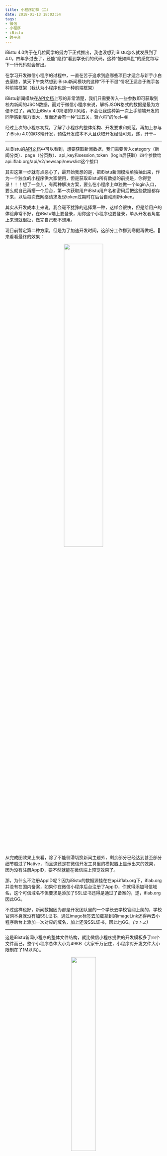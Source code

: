 ```yaml
---
title: 小程序初探（二）
date: 2018-01-13 18:03:54
tags:
- 微信
- 小程序
- iBistu
- 跨平台
---
```

iBistu 4.0终于在几位同学的努力下正式推出，我也没想到iBistu怎么就发展到了4.0，四年多过去了，还能“隐约”看到学长们的代码，这种“恍如隔世”的感觉每写下一行代码就会冒出。

在学习开发微信小程序的过程中，一直在苦于追求到底哪些项目才适合与新手小白去磨练，某天下午突然想到iBistu新闻模块的这种“不干不湿”情况正适合于练手各种前端框架（我认为小程序也是一种前端框架）

iBistu新闻模块在[API文档](https://github.com/ifLab/iBistu-API)上写的非常清楚，我们只需要传入一些参数即可获取到校内新闻的JSON数据，而对于微信小程序来说，解析JSON格式的数据是最为方便不过了。再加上iBistu 4.0简洁的UI风格，不会让我这种第一次上手前端开发的同学感到阻力很大，反而还会有一种“过五关，斩六将”的feel~😝

经过上次的小程序初探，了解了小程序的整体架构、开发要求和规范，再加上参与了iBistu 4.0的iOS端开发，预估开发成本不大且获取开发经验可观，遂，开干~

---

从iBistu的[API文档](https://github.com/ifLab/iBistu-API)中可以看到，想要获取新闻数据，我们需要传入category（新闻分类）、page（分页数）、api_key和session_token（login后获取）四个参数给api.iflab.org/api/v2/newsapi/newslist这个接口

其实这第一步就有点恶心了，最开始我想的是，把iBistu新闻模块单独抽出来，作为一个独立的小程序供大家使用，但是获取iBistu所有数据的前提是，你得登录！！！想了一会儿，有两种解决方案，要么在小程序上单独做一个login入口，要么就自己再搭一个后台，第一次获取用户iBistu用户名和密码后把这些数据都存下来，以后每次做网络请求发现token过期时在后台自动刷新token。

其实从开发成本上来说，我会毫不犹豫的选择第一种，这样会很快，但是给用户的体验非常不好，在iBistu端上要登录，用你这个小程序也要登录，单从开发者角度上来想就很扯，做完自己都不想用。

现目前暂定第二种方案，但是为了加速开发时间，这部分工作挪到寒假再做吧。🙂来看看最终的效果：
  <div align="center">    
  <img src="http://7xszq8.com1.z0.glb.clouddn.com/%E4%BA%8C%E6%8E%A2%E5%B0%8F%E7%A8%8B%E5%BA%8F1.gif" width = "50%" height = "50%" align=center />
  </div>

从完成图效果上来看，除了不能侧滑切换新闻主题外，剩余部分已经达到甚至部分细节超过了Native，而且这还是在微信开发工具里的模拟器上显示出来的效果，因为没有注册AppID，要不然就能在微信端上预览效果了。

那，为什么不注册AppID呢？因为iBistu的数据源挂在在api.iflab.org下，iflab.org并没有在国内备案，如果你在微信小程序后台注册了AppID，你就得添加可信域名，这个可信域名不但要求是添加了SSL证书还得是通过了备案的，遂，iflab.org因此GG。

不过这样也好，新闻数据因为都是开发团队里的一个学长去学校官网上爬的，学校官网本身就没有加SSL证书，通过image标签去加载拿到的imageLink还得再去小程序后台上添加一次对应的域名，加上还没SSL证书，因此也GG。_(:зゝ∠)_

---

这是iBistu新闻小程序的整体文件结构，就比微信小程序提供的开发模板多了四个文件而已，整个小程序总体大小为49KB（大家千万记住，小程序对开发文件大小限制在了1M以内）。

  <div align="center">    
  <img src="http://7xszq8.com1.z0.glb.clouddn.com/%E4%BA%8C%E6%8E%A2%E5%B0%8F%E7%A8%8B%E5%BA%8F2.png" width = "40%" height = "40%" align=center />
  </div>

  index是新闻列表页，content为列表item内容页，我们首先来拆分列表页，红色为cell中的单个标签，蓝色为一个cell

  <div align="center">    
  <img src="http://7xszq8.com1.z0.glb.clouddn.com/%E4%BA%8C%E6%8E%A2%E5%B0%8F%E7%A8%8B%E5%BA%8F3.png" width = "50%" height = "50%" align=center />
  </div>

iBistu在iOS端上采取了新建两个xib来完成两种不同样式的加载只有title和什么都有的cell，但在小程序中，我们只需要一个样式就足够了，因为新闻的整体listView和每条新闻cell都采用了flex弹性布局，如果布局中的元素hidden了能够自动“弹”回去，因此，我们的index.wxml可以这么来写cell，

```xml
<view class='contentView'>
  <view>
    <view class='cell'>
      <text class='cellTitle'>标题</text>
      <image class='cellImage' src='#图片' />
      <text class='cellContent'>内容</text>
    </view>
  </view>
</view>
```

关于顶部的tab导航栏，实际上是一个水平滚动的scroll-view（小程序也提供了跟UIScrollView一样的scroll-view喔~），关于它的元素布局我们可以在index.wxml中这么写，
```xml
<scroll-view class='titleHeadView' scroll-x='true'>
  <view class='singleHeadView'>
    <text class='titleHeadText'>tab的内容</text>
    <view class='titleHeadBottomLineView'></view>
  </view>
</scroll-view>
```
这样，我们就拿到了一个搭好初步框架的新闻主体，接下来，我们去美化它。在index.wxss中可以这么写，
```css
.contentView {
  margin-top: 30px;
}

.cell {
  display: flex;
  flex-direction: column;
  margin-top: 10px;
  border-top: 10px solid #efeff3;
}

.cellTitle {
  padding: 10px;
  font-weight: bold;
  font-size: 17px;
}

.cellImage {
  width: 100%;
  height: 200px;
}

.cellContent {
  /* padding对换行布局有冲突只能用这种傻傻的方式去写了 */
  margin-left: 10px;
  margin-top: 10px;
  margin-right: 10px;
  display: -webkit-box;
  font-size: 28rpx;
  line-height: 40rpx;
  word-break: break-all;
  -webkit-box-orient: vertical;
  -webkit-line-clamp: 2;
  overflow: hidden;
  text-overflow: ellipsis;
}

.titleHeadView {
  white-space: nowrap;
  position: fixed;
  background-color: #FFF;
  top: 0;
}

.singleHeadView {
  display: flex;
  flex-direction: column;
  display: inline-block;
  margin-left: 5px;
  margin-right: 5px;
}

.titleHeadText {
  font-size: 14px;
}

.titleHeadBottomLineView {
  height: 2px;
  width: 100%;
  background-color: #000;
}

```

当然，wxss的样式定义是像素级copyiBistu的，如果大家觉得不好看的话，自行修改吧。现在，我们就已经把View层的东西都整理好了，接下来要做的事情就是去做网络请求拉到数据，再填充到View层中来即可。

---

首先来看顶部的scroll-view的数据填充，从API文档中可以看到，要求我们传入分类，而不是从一个接口取得所有新闻分类的信息，也就是说，新闻的分类信息我们要本地写死，
```js
data: {
    // 新闻列表数据
    resData: [],
    titleData_en: ['zhxw', 'tpxw', 'rcpy', 'jxky', 'whhd', 'xyrw', 'jlhz', 'shfw', 'mtgz'],
    titleData_cn: ['综合新闻', '图片新闻', '人才培养', '教学科研', '文化活动', '校园人物', '交流合作', '社会服务', '媒体关注'],
    // 标记ScrollView每个item的底部lineView是否显示
    titleIsHiddens: [false, true, true, true, true, true, true, true, true, true, true],
    // 记录当前点击的ScrollView.item的下标
    titleIndex: 0,
  },
```

正式开始进行网络请求工作之前，我们还差一个也是最重要的参数未知，session_token，这个参数是用户登录后返回的字段，24小时之内未带上这个token进行请求，则失效。emmm，我的做法就是先去运行一个iBistu的Xcode工程，拿到token后再粘回来，先这么简单粗暴的做着。

对api.iflab.org/api/v2/newsapi/newslist这个接口请求数据，需要附带四个参数，拼接完的wx.request如下，
```js
// 在onLoad中写下这个函数
  wx.request({
    url: 'https://api.iflab.org/api/v2/newsapi/newslist',
    method: 'GET',
    data: {
      // 综合新闻
      category: 'zhxw',
      // 首页
      page: 0,
      api_key: getApp().globalData.api_key,
      session_token: getApp().globalData.session_token
    },
    success: function (res) {
      // 打印出请求回来的数据
      console.log(res)
    }, fail: function (res) {
    }, complete: function () {
    }
  })
```

因为有几个地方需要用到api_key和token，因此我们可以把它丢入到app.js中，然后再通过使用跟上文一样的getApp().globalData即可取到全局数据（可以说跟pch文件和NSUserDefault非常类似了。）
```js
  globalData: {
    userInfo: null,
    session_token: 'eyJ0eXAiOiJKV1QiLCJhbGciOiJIUzI1NiJ9.eyJzdWIiOiIzYTE4OWM0NDZhOWNlMzQ0M2NjMDQ1YmQyZTM4ZDA4YyIsImlzcyI6Imh0dHBzOi8vYXBpLmlmbGFiLm9yZy9hcGkvdjIvdXNlci9zZXNzaW9uIiwiaWF0IjoxNTE1NzcwNzczLCJleHAiOjE1MTU4NTcxNzMsIm5iZiI6MTUxNTc3MDc3MywianRpIjoiZUFLZ3FkVXZUQk8xOXdldiIsInVzZXJfaWQiOjQyLCJmb3JldmVyIjpmYWxzZX0.EuW_8rxXPv-EuB1oKe9OQMMuGrEQTFuDC5QGebqP3J4',
    api_key: '3528bd808dde403b83b456e986ce1632d513f7a06c19f5a582058be87be0d8c2'
  }
```

此时，我们运行小程序，即可看到在控制台看到请求回来的信息。现在要把信息都展示到view上，我们需要在wxml中用到wx:for和wx:if这两个东西，补充完后的wx:request如下，

```js
  wx.request({
    url: 'https://api.iflab.org/api/v2/newsapi/newslist',
    method: 'GET',
    data: {
      category: 'zhxw',
      page: 0,
      api_key: getApp().globalData.api_key,
      session_token: getApp().globalData.session_token
    },
    success: function (res) {
        wx.hideLoading()

        that.setData({
          resData: res.data
        })
        console.log(res)
    }, fail: function (res) {
    }, complete: function () {
    }
  })
```

补充完的index.wxml如下，
```xml
<scroll-view class='titleHeadView' scroll-x='true'>
  <view class='singleHeadView' wx:for='{{ titleData_cn }}' catchtap='titleHeadViewTapClick' id='{{ index }}'>
    <text class='titleHeadText'>{{ item }}</text>
    <view class='titleHeadBottomLineView' hidden='{{ index==titleIndex?false:true }}'></view>
  </view>
</scroll-view>

<view class='contentView'>
<!-- catchtap含义后文讲 -->
  <view wx:for='{{ resData }}' catchtap='contentViewTapClick' id='{{ index }}' >
    <view class='cell'>
      <text class='cellTitle'>{{ item.newsTitle }}</text>
      <image class='cellImage' src='{{ item.newsImage }}' mode='aspectFill' wx:if='{{ item.newsImage.length > 0 }}' />
      <text class='cellContent' wx:if='{{ item.newsImage.length > 0 }}'>{{ item.newsIntro }}</text>
    </view>
  </view>
</view>
```

需要注意的是，当我们使用wx:for去动态加载wxml中的标签时，在填充数据的时候要可以使用小程序提供的遍历对象item，这个item你可以认为是C++里的迭代器，通过迭代器去访问遍历到的每一个对象中的值。当然，如果你不想用它提供的item，你可以使用当前的循环遍历index，index代表了当前循环到的下标，然后通过下标去指定输出内容。

此时再次运行小程序，即可看到新闻数据和顶部的tab数据加载出来啦~~！！！我们再进一步，点击scroll-view上的tab标签切换新闻内容！想要做到这一点，首先要给tab添加点击事件，小程序提供了冒泡事件和非冒泡事件，简单来说就是一个是触摸事件可以逐层向上传递，另外一个不能，具体使用方法大家可以去看小程序开发文档，那里的讲解更加详细。在此，根据需求我给view绑定的是非冒泡事件catchtap，实现如下

```js
titleHeadViewTapClick: function (event) {
    var that = this

    wx.showLoading({
      title: '加载中',
    })

    that.data.titleIndex = event.currentTarget.id
    this.setData({
      titleIndex: this.data.titleIndex
    })
    wx.request({
      url: 'https://api.iflab.org/api/v2/newsapi/newslist',
      method: 'GET',
      data: {
        // 根据获取点击的id来选择传入的分类字段数据
        category: this.data.titleData_en[event.currentTarget.id],
        page: 0,
        api_key: getApp().globalData.api_key,
        session_token: getApp().globalData.session_token
      },
      success: function (res) {
        wx.hideLoading()

        that.setData({
          resData: res.data
        })
      }, fail: function (res) {
      }, complete: function () {
      }
    })
  }
```

再运行工程，可以通过点击顶部tab来切换新闻啦~！！我们再往前推进，把上拉加载也做了，因为毕竟是新闻嘛，信息流的展示还是趋于给用户“无限”的感觉。在index.json中添加enablePullDownRefresh字段，开启上拉功能，

```json
{
  "enablePullDownRefresh": true
}
```

因为是上拉加载，那么必定会涉及到数据的分页，也就是前文中我们所说的page字段的作用，page字段每+1，数据就会返回时间上相对之前返回的时间更早一些的数据。我们要做的效果是追加数据，注意！是追加！更新完后的整个index.js如下所示

```js
var p = 0
// 拉取分页数据方法
var GetList = function (that) {
  wx.request({
    url: 'https://api.iflab.org/api/v2/newsapi/newslist',
    method: 'GET',
    data: {
      category: 'zhxw',
      page: p,
      api_key: getApp().globalData.api_key,
      session_token: getApp().globalData.session_token
    },
    success: function (res) {
      wx.hideLoading()
      var l = that.data.resData
      for (var i = 0; i < res.data.length; i++) {
        l.push(res.data[i])
      }
      that.setData({
        resData: l
      }); 
      p++;  
    }, fail: function (res) {
    }, complete: function () {
    }
  })
}

Page({
  data: {
    resData: [],
    titleData_en: ['zhxw', 'tpxw', 'rcpy', 'jxky', 'whhd', 'xyrw', 'jlhz', 'shfw', 'mtgz'],
    titleData_cn: ['综合新闻', '图片新闻', '人才培养', '教学科研', '文化活动', '校园人物', '交流合作', '社会服务', '媒体关注'],
    titleIsHiddens: [false, true, true, true, true, true, true, true, true, true, true],
    titleIndex: 0,
  },

  // 页面加载
  onLoad: function () {
    var that = this
    GetList(that) 
    wx.showLoading({
      title: '加载中',
    })
  },

  // 顶部tab点击事件
  titleHeadViewTapClick: function (event) {
    var that = this

    wx.showLoading({
      title: '加载中',
    })

    that.data.titleIndex = event.currentTarget.id
    this.setData({
      titleIndex: this.data.titleIndex
    })
    wx.request({
      url: 'https://api.iflab.org/api/v2/newsapi/newslist',
      method: 'GET',
      data: {
        category: this.data.titleData_en[event.currentTarget.id],
        page: 0,
        api_key: getApp().globalData.api_key,
        session_token: getApp().globalData.session_token
      },
      success: function (res) {
        wx.hideLoading()

        that.setData({
          resData: res.data
        })
        console.log(res)
      }, fail: function (res) {
      }, complete: function () {
      }
    })
  },

  // 点击新闻跳转新闻详情
  contentViewTapClick: function(event) {
    var link = this.data.resData[event.currentTarget.id].newsLink
    wx.navigateTo({
      url: '../content/content?link=' + link,
    })
  },

  onReachBottom: function () {
    //上拉  
    var that = this
    GetList(that)
  }  
})

```

大家从上文也看到了多了一个contentViewTapClick方法，这个方法就是我们后边要展开说的内容，从API文档上我们找到新闻详情接口，需要我们传入link字段数据，这个数据是个URL，问了学长，实际上就是给这个接口丢一个让它自己去实时抓数据的地址。hhhhh，这个做法确实巧妙。因此，我们需要在点击每条新闻的wx.navigationTo跳转方法时传入link字段的数据。

---

在content.js中写下，
```js
 onLoad: function (options) {
    var that = this
    wx.showLoading({
      title: '加载中',
    })
    wx.request({
      url: 'http://api.iflab.org/api/v2/newsapi/newsdetail',
      method: 'GET',
      data: {
        link: options.link,
        api_key: getApp().globalData.api_key,
        session_token: getApp().globalData.session_token
      },
      success: function (res) {
        console.log(res)
        wx.hideLoading()
      }, fail: function (res) {
      }, complete: function () {
      }
    })
  }
```

运行小程序，随便点击一条新闻，就会在控制台中打印出来了相关信息。刚开始我想偷个懒，想直接navigationTo拿到的link，没想到小程序居然不支持H5外链，只能跳转自身页面，所以只能自己拼数据了。

iBistu iOS端的新闻不是我写的，对于其中的一些实现新闻详情的巧妙方法我是一点都不了解，所以看到返回来的新闻详情数据后，整个人都不好了。

  <div align="center">    
  <img src="http://7xszq8.com1.z0.glb.clouddn.com/%E4%BA%8C%E6%8E%A2%E5%B0%8F%E7%A8%8B%E5%BA%8F4.png" width = "80%" height = "80%" align=center />
  </div>

  我的乖乖，您看懂是什么意思了么？一堆回车符的地方就是要插入图片的地方。😱。所以我们要根据回车符出现的地方来判断是否应该插入图片，看了看iBistu的新闻详情部分的实现，确实是这么做的。

  但是更伤的问题来了，根据回车符我截断字符串在数组里，然后po出了内容，一看更呆了，图片在一个地方集中出现得越多，那么这块地方的换行符也就越多，换句话说，得根据回车符的多少来决定插入的图片数量。

  嗯，其实这还不是最伤的，按照这个思路弄完了以后，浏览了前面几条新闻，完美对上了，但是！！！到了后边的几条新闻就全乱了。该出现图片的地方没出现，不该出现的图片的地方空一大片

  原因是因为刚开始找到的规则是，三个换行放一张图片，如果当前区域放超过一张图片，比如说是两张图片，换行数则由三个变成了七个，也就是说，以三位基数，每多加两个换行多一张图片。

  但事实上不是这样啊！😭。后边几条新闻的换行数跟图片数对应关系完全不符合之前找到的，全乱了。这就非常的难受了。弄到最后，实在没办法，决定了如果是多张图片就只放一张😔。  

  如果这部分你没能拿到真实数据好好研究一番的话，就算看了代码意义也不太大，
  ```js
  Page({

  /**
   * 页面的初始数据
   */
  data: {
    resData_cn: [],
    resData_image: [],
    resData_display: [],
    resDataCount: 0
  },

  /**
   * 生命周期函数--监听页面加载
   */
  onLoad: function (options) {
    var that = this
    wx.showLoading({
      title: '加载中',
    })
    wx.request({
      url: 'http://api.iflab.org/api/v2/newsapi/newsdetail',
      method: 'GET',
      data: {
        // 拿到NavigationTo拼接而来的参数
        link: options.link,
        api_key: getApp().globalData.api_key,
        session_token: getApp().globalData.session_token
      },
      success: function (res) {
        wx.hideLoading()
        var resString = res.data.article.split('\n')
        var resdata_cn = []
        var resdata_cn_index = -1
        var resdata_display = []
        var tempIndex = 0
        for (var i = 0; i < resString.length; i++) {
          // 判断是否含有中文，若不含有中文则为图片
          // 即换行符
          if (/.*[\u4e00-\u9fa5]+.*$/.test(resString[i])) {
            tempIndex = 0
            resdata_cn_index++
            resdata_cn[resdata_cn_index] = resString[i]
            resdata_display[resdata_cn_index] = true
          } else {
            tempIndex++
            // 这么搞新闻图片加载不全
            if (tempIndex == 3) {
              resdata_display[resdata_cn_index] = false
            }
          }
        }

        var count = resdata_cn.length + res.data.imgList.length

        var displayArr = []
        var displayIndex = 0
        for (var j = 0; j < resdata_display.length; j++) {
          if (resdata_display[j]) {
            displayArr[j] = ""
          } else {
            displayArr[j] = res.data.imgList[displayIndex]
            displayIndex ++
          }
        }

        that.setData({
          resData_image: displayArr,
          resData_cn: resdata_cn,
          resDataCount: count,
          resData_display: resdata_display,
        })
        wx.hideLoading()
      }, fail: function (res) {
      }, complete: function () {
      }
    })
  }
})
  ```

  其中设置了很多BOOL变量，为啥要设置这么多的BOOL变量呢？我们来看一张图，

  <div align="center">    
  <img src="http://7xszq8.com1.z0.glb.clouddn.com/%E4%BA%8C%E6%8E%A2%E5%B0%8F%E7%A8%8B%E5%BA%8F5.png" width = "60%" height = "60%" align=center />
  </div>

  我对content.wxml做了如上的分割，实际上也是一个listView，每一个cell（蓝色）中都有text和image，其写法如下所示，

  ```xml
<view>

<view wx:for='{{ resData_cn }}'>
  <view class='contentView'>
    <text class='contentViewText' >{{ item }}</text>
     <image class='contentViewImage' mode='widthFix' src='{{ resData_image[index] }}' hidden='{{ resData_display[index] }}' /> 
  </view>
</view>

</view>
  ```

通过控制image标签的hidden来达到效果，这就是为什么设置了这么多BOOL变量的原因。😝


---

以上就是我二探小程序的历程，可能说的有些不够清晰，你可以在[GitHub](https://github.com/windstormeye/iBistu-News-Mini-Program)下载源码，自行研究一番，就能够理解我以上所讲述的东西了。

这次二刷小程序，给我的感觉是以前端上觉得做起来的简单的东西，在小程序上会越发的更加简单，在端上觉得比较困难的东西，小程序说不定会有一些比较奇妙的解法，甚至会有出其不意的地方。这两次学习小程序的开发，总的来说，让我很意外，小程序不但是给用户“用完即走”的感觉，给开发者也一身轻松，不过，也只是“小程序”。